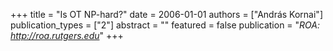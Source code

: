 +++
title = "Is OT NP-hard?"
date = 2006-01-01
authors = ["András Kornai"]
publication_types = ["2"]
abstract = ""
featured = false
publication = "*ROA: http://roa.rutgers.edu*"
+++

